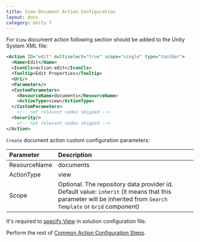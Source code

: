 ```yaml
---
title: View Document Action Configuration
layout: docs
category: Unity 7
---
```

For `View` document action following section should be added to the Unity System XML file:

```xml
<Action ID="edit" multiselect="true" scope="single" type="toolbar">
  <Name>Edit</Name>
  <IconCls>action-edit</IconCls>
  <Tooltip>Edit Properties</Tooltip>
  <Uri/>
  <Parameters/>
  <CustomParameters>
    <ResourceName>documents</ResourceName>
    <ActionType>view</ActionType>
  </CustomParameters>
    <!-- not relevant nodes skipped -->
  <Security/>
    <!-- not relevant nodes skipped -->
</Action>
```

`Create` document action custom configuration parameters:

| Parameter   | Description |
|:------------|:------------|
|ResourceName | documents   |
|ActionType   | view      |
|Scope        | Optional. The repository data provider id. Default value: `inherit` (it means that this parameter will be inherited from `Search Template` or `Grid` component) |

It's required to [specify View](../tags-list/views-tag.md) in solution configuration file.

Perform the rest of [Common Action Configuration Steps](../actions.md#common-actions-configuration-steps). 
